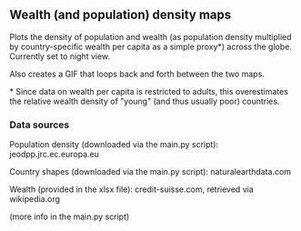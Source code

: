 ## Wealth (and population) density maps 
Plots the density of population and wealth (as population density multiplied by country-specific wealth per capita as a simple proxy\*) across the globe. Currently set to night view.

Also creates a GIF that loops back and forth between the two maps.

\* Since data on wealth per capita is restricted to adults, this overestimates the relative wealth density of "young" (and thus usually poor) countries.

### Data sources
Population density (downloaded via the main.py script):
jeodpp.jrc.ec.europa.eu

Country shapes (downloaded via the main.py script):
naturalearthdata.com

Wealth (provided in the xlsx file):
credit-suisse.com, retrieved via wikipedia.org

(more info in the main.py script)
